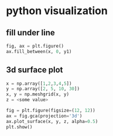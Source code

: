 # python visualization

## fill under line
```python
fig, ax = plt.figure()
ax.fill_between(x, 0, y1)
```

## 3d surface plot
```python
x = np.array([1,2,3,4,5])
y = np.array([2, 5, 10, 30])
x, y = np.meshgrid(x, y)
z = <some value>

fig = plt.figure(figsize=(12, 12))
ax = fig.gca(projection='3d')
ax.plot_surface(x, y, z, alpha=0.5)
plt.show()
```
